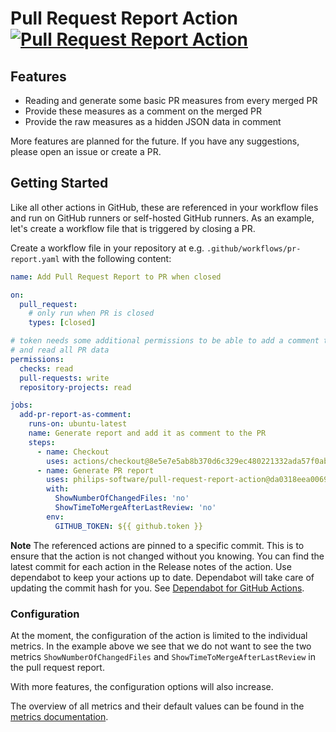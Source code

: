 # Pull Request Report Action [![Pull Request Report Action](https://github.com/philips-software/pull-request-report-action/actions/workflows/typescript-gate.yml/badge.svg)](https://github.com/philips-software/pull-request-report-action/actions/workflows/typescript-gate.yml)

## Features

- Reading and generate some basic PR measures from every merged PR
- Provide these measures as a comment on the merged PR
- Provide the raw measures as a hidden JSON data in comment

More features are planned for the future. If you have any suggestions, please
open an issue or create a PR.

## Getting Started

Like all other actions in GitHub, these are referenced in your workflow files
and run on GitHub runners or self-hosted GitHub runners. As an example, let's
create a workflow file that is triggered by closing a PR.

Create a workflow file in your repository at e.g.
`.github/workflows/pr-report.yaml` with the following content:

```yaml
name: Add Pull Request Report to PR when closed

on:
  pull_request:
    # only run when PR is closed
    types: [closed]

# token needs some additional permissions to be able to add a comment to the PR
# and read all PR data
permissions:
  checks: read
  pull-requests: write
  repository-projects: read

jobs:
  add-pr-report-as-comment:
    runs-on: ubuntu-latest
    name: Generate report and add it as comment to the PR
    steps:
      - name: Checkout
        uses: actions/checkout@8e5e7e5ab8b370d6c329ec480221332ada57f0ab # v3.5.2
      - name: Generate PR report
        uses: philips-software/pull-request-report-action@da0318eea0069afcfb89f0a077c79c1d97e35e32 # v0.0.2
        with:
          ShowNumberOfChangedFiles: 'no'
          ShowTimeToMergeAfterLastReview: 'no'
        env:
          GITHUB_TOKEN: ${{ github.token }}
```

**Note**
The referenced actions are pinned to a specific commit. This is to ensure that
the action is not changed without you knowing. You can find the latest commit
for each action in the Release notes of the action. Use dependabot to keep your
actions up to date. Dependabot will take care of updating the commit hash for
you. See [Dependabot for GitHub Actions](https://docs.github.com/en/code-security/supply-chain-security/keeping-your-dependencies-updated-automatically/keeping-your-actions-up-to-date-with-dependabot).

### Configuration

At the moment, the configuration of the action is limited to the individual
metrics. In the example above we see that we do not want to see the two metrics
`ShowNumberOfChangedFiles` and `ShowTimeToMergeAfterLastReview` in the pull
request report.

With more features, the configuration options will also increase.

The overview of all metrics and their default values can be found in the
[metrics documentation](./config.md).
